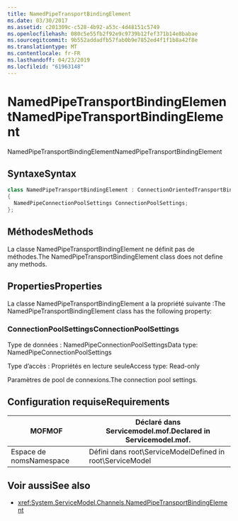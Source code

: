 ```yaml
---
title: NamedPipeTransportBindingElement
ms.date: 03/30/2017
ms.assetid: c201309c-c528-4b92-a53c-4d48151c5749
ms.openlocfilehash: 080c5e55fb2f92e9c9739b12fef371b14e8babae
ms.sourcegitcommit: 9b552addadfb57fab0b9e7852ed4f1f1b8a42f8e
ms.translationtype: MT
ms.contentlocale: fr-FR
ms.lasthandoff: 04/23/2019
ms.locfileid: "61963148"
---
```

# <a name="namedpipetransportbindingelement"></a><span data-ttu-id="23779-102">NamedPipeTransportBindingElement</span><span class="sxs-lookup"><span data-stu-id="23779-102">NamedPipeTransportBindingElement</span></span>
<span data-ttu-id="23779-103">NamedPipeTransportBindingElement</span><span class="sxs-lookup"><span data-stu-id="23779-103">NamedPipeTransportBindingElement</span></span>  
  
## <a name="syntax"></a><span data-ttu-id="23779-104">Syntaxe</span><span class="sxs-lookup"><span data-stu-id="23779-104">Syntax</span></span>  
  
```csharp
class NamedPipeTransportBindingElement : ConnectionOrientedTransportBindingElement  
{  
  NamedPipeConnectionPoolSettings ConnectionPoolSettings;  
};  
```  
  
## <a name="methods"></a><span data-ttu-id="23779-105">Méthodes</span><span class="sxs-lookup"><span data-stu-id="23779-105">Methods</span></span>  
 <span data-ttu-id="23779-106">La classe NamedPipeTransportBindingElement ne définit pas de méthodes.</span><span class="sxs-lookup"><span data-stu-id="23779-106">The NamedPipeTransportBindingElement class does not define any methods.</span></span>  
  
## <a name="properties"></a><span data-ttu-id="23779-107">Properties</span><span class="sxs-lookup"><span data-stu-id="23779-107">Properties</span></span>  
 <span data-ttu-id="23779-108">La classe NamedPipeTransportBindingElement a la propriété suivante :</span><span class="sxs-lookup"><span data-stu-id="23779-108">The NamedPipeTransportBindingElement class has the following property:</span></span>  
  
### <a name="connectionpoolsettings"></a><span data-ttu-id="23779-109">ConnectionPoolSettings</span><span class="sxs-lookup"><span data-stu-id="23779-109">ConnectionPoolSettings</span></span>  
 <span data-ttu-id="23779-110">Type de données : NamedPipeConnectionPoolSettings</span><span class="sxs-lookup"><span data-stu-id="23779-110">Data type: NamedPipeConnectionPoolSettings</span></span>  
  
 <span data-ttu-id="23779-111">Type d’accès : Propriétés en lecture seule</span><span class="sxs-lookup"><span data-stu-id="23779-111">Access type: Read-only</span></span>  
  
 <span data-ttu-id="23779-112">Paramètres de pool de connexions.</span><span class="sxs-lookup"><span data-stu-id="23779-112">The connection pool settings.</span></span>  
  
## <a name="requirements"></a><span data-ttu-id="23779-113">Configuration requise</span><span class="sxs-lookup"><span data-stu-id="23779-113">Requirements</span></span>  
  
|<span data-ttu-id="23779-114">MOF</span><span class="sxs-lookup"><span data-stu-id="23779-114">MOF</span></span>|<span data-ttu-id="23779-115">Déclaré dans Servicemodel.mof.</span><span class="sxs-lookup"><span data-stu-id="23779-115">Declared in Servicemodel.mof.</span></span>|  
|---------|-----------------------------------|  
|<span data-ttu-id="23779-116">Espace de noms</span><span class="sxs-lookup"><span data-stu-id="23779-116">Namespace</span></span>|<span data-ttu-id="23779-117">Défini dans root\ServiceModel</span><span class="sxs-lookup"><span data-stu-id="23779-117">Defined in root\ServiceModel</span></span>|  
  
## <a name="see-also"></a><span data-ttu-id="23779-118">Voir aussi</span><span class="sxs-lookup"><span data-stu-id="23779-118">See also</span></span>

- <xref:System.ServiceModel.Channels.NamedPipeTransportBindingElement>
